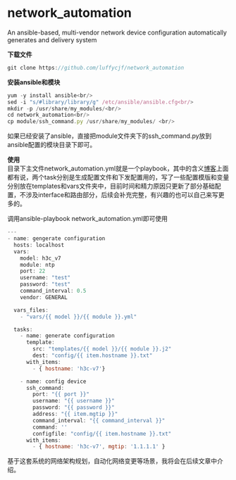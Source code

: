 # network_automation
An ansible-based, multi-vendor network device configuration automatically generates and delivery system

**下载文件**<br/>

```javascript
git clone https://github.com/luffycjf/network_automation
```
**安装ansible和模块**<br/>

```javascript
yum -y install ansible<br/>
sed -i "s/#library/library/g" /etc/ansible/ansible.cfg<br/>
mkdir -p /usr/share/my_modules/<br/>
cd network_automation<br/>
cp module/ssh_command.py /usr/share/my_modules/ <br/>
```
如果已经安装了ansible，直接把module文件夹下的ssh_command.py放到ansible配置的模块目录下即可。<br/>

**使用**<br/>
目录下主文件network_automation.yml就是一个playbook，其中的含义[博客](https://jeffrycheng.com)上面都有说，两个task分别是生成配置文件和下发配置用的，写了一些配置模版和变量分别放在templates和vars文件夹中，目前时间和精力原因只更新了部分基础配置，不涉及interface和路由部分，后续会补充完整，有兴趣的也可以自己来写更多的。<br/>

调用ansible-playbook network_automation.yml即可使用<br/>

```javascript
---
- name: gengerate configuration
  hosts: localhost
  vars: 
    model: h3c_v7
    module: ntp
    port: 22
    username: "test"
    password: "test"
    command_interval: 0.5
    vendor: GENERAL

  vars_files:
    - "vars/{{ model }}/{{ module }}.yml"

  tasks:
    - name: generate configuration
      template:
        src: "templates/{{ model }}/{{ module }}.j2"
        dest: "config/{{ item.hostname }}.txt"
      with_items:
        - { hostname: 'h3c-v7'}

    - name: config device
      ssh_command:
        port: "{{ port }}"
        username: "{{ username }}"
        password: "{{ password }}"
        address: "{{ item.mgtip }}"
        command_interval: "{{ command_interval }}"
        command: ''
        configfile: "config/{{ item.hostname }}.txt"
      with_items:
        - { hostname: 'h3c-v7', mgtip: '1.1.1.1' }
```


基于这套系统的网络架构规划，自动化网络变更等场景，我将会在后续文章中介绍。
